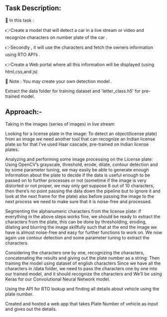 Task Description:
------------------
📌 In this task :

👉Create a model that will detect a car in a live stream or video and recognize characters on number plate of the car .

👉Secondly , it will use the characters and fetch the owners information using RTO API’s .

👉Create a Web portal where all this information will be displayed (using html,css,and js)

📌 Note : You may create your own detection model .

Extract the data folder for training dataset and 'letter_class.h5' for pre-trained model.

Approach:-
------------
Taking in the images (series of images) in live stream

Looking for a license plate in the image: To detect an object(license plate) from an image we need another tool that can recognize an Indian license plate so for that I’ve used Haar cascade, pre-trained on Indian license plates.

Analyzing and performing some image processing on the License plate: Using OpenCV’s grayscale, threshold, erode, dilate, contour detection and by some parameter tuning, we may easily be able to generate enough information about the plate to decide if the data is useful enough to be passed on to further processes or not (sometime if the image is very distorted or not proper, we may only get suppose 8 out of 10 characters, then there’s no point passing the data down the pipeline but to ignore it and look at the next frame for the plate) also before passing the image to the next process we need to make sure that it is noise-free and processed.

Segmenting the alphanumeric characters from the license plate: if everything in the above steps works fine, we should be ready to extract the characters from the plate, this can be done by thresholding, eroding, dilating and blurring the image skillfully such that at the end the image we have is almost noise-free and easy for further functions to work on. We now again use contour detection and some parameter tuning to extract the characters.

Considering the characters one by one, recognizing the characters, concatenating the results and giving out the plate number as a string: Then training the model using dataset of english characters Since we have all the characters in /data folder, we need to pass the characters one by one into our trained model, and it should recognize the characters and We’ll be using Keras for our Convolutional Neural Network model.

Using the API for RTO lookup and finding all details about vehicle using the plate number.

Created and hosted a web app that takes Plate Number of vehicle as input and gives out the details.
